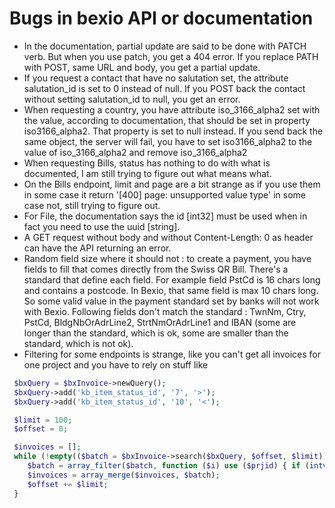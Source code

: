 # Bugs in bexio API or documentation

  * In the documentation, partial update are said to be done with PATCH verb.
  But when you use patch, you get a 404 error. If you replace PATH with POST,
  same URL and body, you get a partial update.
  * If you request a contact that have no salutation set, the attribute
  salutation_id is set to 0 instead of null. If you POST back the contact
  without setting salutation_id to null, you get an error.
  * When requesting a country, you have attribute iso_3166_alpha2 set with
  the value, according to documentation, that should be set in property
  iso3166_alpha2. That property is set to null instead. If you send back the
  same object, the server will fail, you have to set iso3166_alpha2 to the
  value of iso_3166_alpha2 and remove iso_3166_alpha2 
  * When requesting Bills, status has nothing to do with what is documented, I am
  still trying to figure out what means what.
  * On the Bills endpoint, limit and page are a bit strange as if you use them
  in some case it return '[400] page: unsupported value type' in some case not,
  still trying to figure out.
  * For File, the documentation says the id [int32] must be used when in fact 
  you need to use the uuid [string].
  * A GET request without body and without Content-Length: 0 as header can have
  the API returning an error.
  * Random field size where it should not : to create a payment, you have fields
  to fill that comes directly from the Swiss QR Bill. There's a standard that
  define each field. For example field PstCd is 16 chars long and contains
  a postcode. In Bexio, that same field is max 10 chars long. So some valid
  value in the payment standard set by banks will not work with Bexio. Following
  fields don't match the standard : TwnNm, Ctry, PstCd, BldgNbOrAdrLine2, 
  StrtNmOrAdrLine1 and IBAN (some are longer than the standard, which is
  ok, some are smaller than the standard, which is not ok).
  * Filtering for some endpoints is strange, like you can't get all invoices
  for one project and you have to rely on stuff like
  ```php
   $bxQuery = $bxInvoice->newQuery();
   $bxQuery->add('kb_item_status_id', '7', '>');
   $bxQuery->add('kb_item_status_id', '10', '<');

   $limit = 100;
   $offset = 0;

   $invoices = [];
   while (!empty(($batch = $bxInvoice->search($bxQuery, $offset, $limit)))) {
      $batch = array_filter($batch, function ($i) use ($prjid) { if (intval($i->project_id) === intval($prjid)) { return $i; } });
      $invoices = array_merge($invoices, $batch);
      $offset += $limit;
   }
  ```